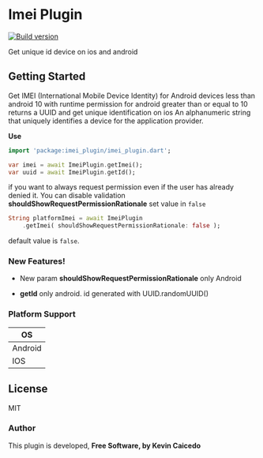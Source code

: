 # Imei Plugin

[ ![Build version](https://img.shields.io/badge/pub-v1.1.4-green)](https://pub.dev/packages/imei_plugin)

Get unique id device on ios and android

## Getting Started

Get IMEI (International Mobile Device Identity) for Android devices less than android 10 with runtime permission for android greater than or equal to 10 returns a UUID and get unique identification on ios An alphanumeric string that uniquely identifies a device for the application provider.

**Use**
```dart
import 'package:imei_plugin/imei_plugin.dart';

var imei = await ImeiPlugin.getImei();
var uuid = await ImeiPlugin.getId();
```

if you want to always request permission even if the user has already denied it. You can disable validation **shouldShowRequestPermissionRationale** set value in ```false```

```dart
String platformImei = await ImeiPlugin
    .getImei( shouldShowRequestPermissionRationale: false );
```
default value is ```false```.

### New Features!

- New param **shouldShowRequestPermissionRationale** only Android

- **getId** only android. id generated with UUID.randomUUID()

### Platform Support

OS |
-- |
Android |
IOS |


License
----

MIT

### Author

This plugin is developed, **Free Software, by Kevin Caicedo**